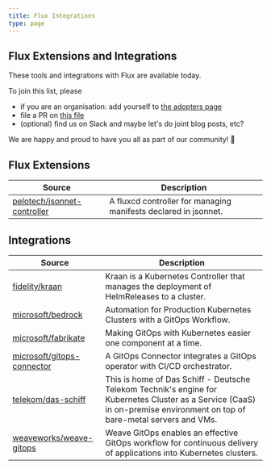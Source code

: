 ```yaml
---
title: Flux Integrations
type: page
---
```


## Flux Extensions and Integrations

These tools and integrations with Flux are available today.

To join this list, please

- if you are an organisation: add yourself to [the adopters page](/adopters)
- file a PR on [this file](https://github.com/fluxcd/website/blob/main/content/en/integrations.md)
- (optional) find us on Slack and maybe let's do joint blog posts, etc?

We are happy and proud to have you all as part of our community! :sparkling_heart:

## Flux Extensions

| Source                                                                        | Description |
| ----------------------------------------------------------------------------- | ----------- |
| [pelotech/jsonnet-controller](https://github.com/pelotech/jsonnet-controller) | A fluxcd controller for managing manifests declared in jsonnet. |

## Integrations

| Source                                                                      | Description |
| --------------------------------------------------------------------------- | ----------- |
| [fidelity/kraan](https://github.com/fidelity/kraan)                         | Kraan is a Kubernetes Controller that manages the deployment of HelmReleases to a cluster. |
| [microsoft/bedrock](https://github.com/microsoft/bedrock)                   | Automation for Production Kubernetes Clusters with a GitOps Workflow. |
| [microsoft/fabrikate](https://github.com/microsoft/fabrikate)               | Making GitOps with Kubernetes easier one component at a time. |
| [microsoft/gitops-connector](https://github.com/microsoft/gitops-connector) | A GitOps Connector integrates a GitOps operator with CI/CD orchestrator. |
| [telekom/das-schiff](https://github.com/telekom/das-schiff)                 | This is home of Das Schiff - Deutsche Telekom Technik's engine for Kubernetes Cluster as a Service (CaaS) in on-premise environment on top of bare-metal servers and VMs. |
| [weaveworks/weave-gitops](https://github.com/weaveworks/weave-gitops)       | Weave GitOps enables an effective GitOps workflow for continuous delivery of applications into Kubernetes clusters. |
